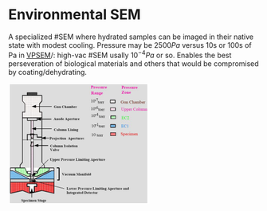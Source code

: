 # Environmental SEM

A specialized #SEM where hydrated samples can be imaged in their native state with modest cooling.
Pressure may be $2500 Pa$ versus 10s or 100s of Pa in [VPSEM](variable-pressure-sem.md)/: high-vac #SEM usally $10^{-4} Pa$ or so.
Enables the best perseveration of biological materials and others that would be compromised by coating/dehydrating.

![](../../../attachments/lecture-9-sem-sample-prep-and-vacuum-condition/environmental_sem_221027_200109_EST.png)